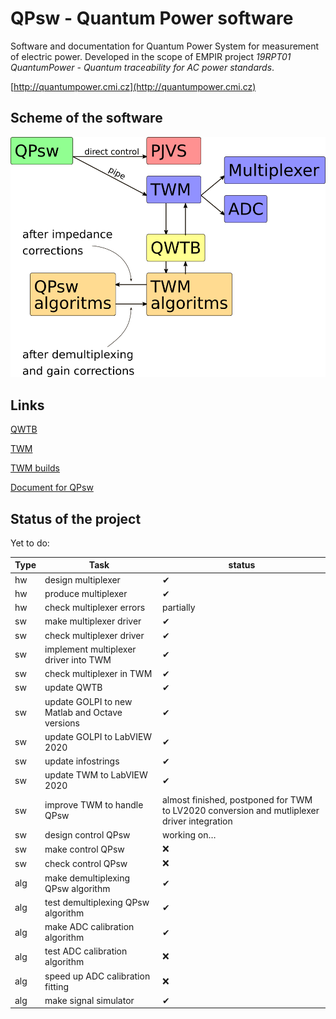 # QPsw - Quantum Power software

Software and documentation for Quantum Power System for measurement of electric power.
Developed in the scope of EMPIR project *19RPT01 QuantumPower - Quantum traceability for AC power standards*.

[http://quantumpower.cmi.cz](http://quantumpower.cmi.cz)

## Scheme of the software
![](doc/img/QPsw-scheme.png)

## Links
[QWTB](https://qwtb.github.io/qwtb/)

[TWM](https://github.com/smaslan/TWM)

[TWM builds](https://github.com/smaslan/TWM-builds)

[Document for QPsw](https://docs.google.com/document/d/e/2PACX-1vSt-puA1Wf-ZNfy9iknutrQ3dnUIzEJduiX1uOwK5efcjXYyhUTaYF88qtkRb6krcThQzF1a10YIxMh/pub)

## Status of the project
Yet to do:

Type | Task | status
-----|------|--------
hw | design multiplexer | ✔
hw | produce multiplexer | ✔
hw | check multiplexer errors | partially
sw | make multiplexer driver | ✔
sw | check multiplexer driver | ✔
sw | implement multiplexer driver into TWM | ✔
sw | check multiplexer in TWM | ✔
sw | update QWTB | ✔
sw | update GOLPI to new Matlab and Octave versions | ✔
sw | update GOLPI to LabVIEW 2020 | ✔
sw | update infostrings | ✔
sw | update TWM to LabVIEW 2020 | ✔
sw | improve TWM to handle QPsw | almost finished, postponed for TWM to LV2020 conversion and mutliplexer driver integration
sw | design control QPsw | working on…
sw | make control QPsw | ❌
sw | check control QPsw | ❌
alg | make demultiplexing QPsw algorithm | ✔
alg | test demultiplexing QPsw algorithm | ✔
alg | make ADC calibration algorithm | ✔
alg | test ADC calibration algorithm | ❌
alg | speed up ADC calibration fitting | ❌
alg | make signal simulator | ✔
